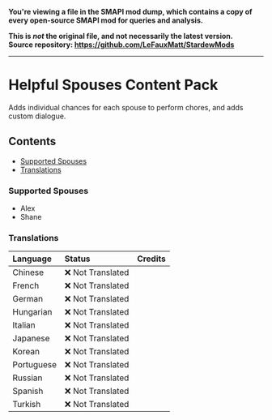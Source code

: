 **You're viewing a file in the SMAPI mod dump, which contains a copy of every open-source SMAPI mod
for queries and analysis.**

**This is _not_ the original file, and not necessarily the latest version.**  
**Source repository: https://github.com/LeFauxMatt/StardewMods**

----

# Helpful Spouses Content Pack

Adds individual chances for each spouse to perform chores, and adds custom dialogue.

## Contents

* [Supported Spouses](#supported-spouses)
* [Translations](#translations)

### Supported Spouses

* Alex
* Shane

### Translations

| Language                                                          | Status            | Credits  |
|:------------------------------------------------------------------|:------------------|:---------|
| Chinese                                                           | ❌️ Not Translated |          |
| French                                                            | ❌️ Not Translated |          |
| German                                                            | ❌️ Not Translated |          |
| Hungarian                                                         | ❌️ Not Translated |          |
| Italian                                                           | ❌️ Not Translated |          |
| Japanese                                                          | ❌️ Not Translated |          |
| Korean                                                            | ❌️ Not Translated |          |
| Portuguese                                                        | ❌️ Not Translated |          |
| Russian                                                           | ❌️ Not Translated |          |
| Spanish                                                           | ❌️ Not Translated |          |
| Turkish                                                           | ❌️ Not Translated |          |
